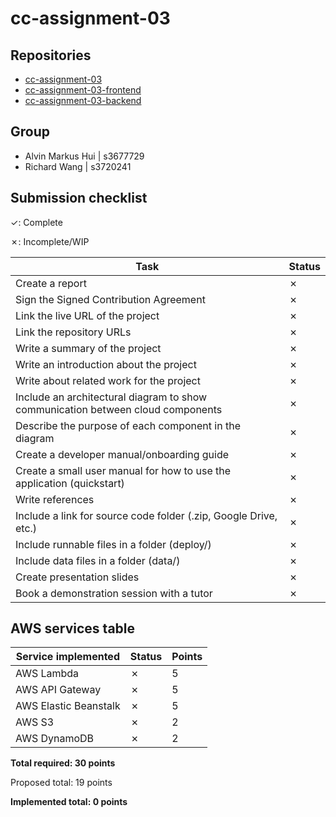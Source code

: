 # cc-assignment-03

## Repositories

- [cc-assignment-03](https://github.com/rw22448/cc-assignment-03)
- [cc-assignment-03-frontend](https://github.com/rw22448/cc-assignment-03-frontend)
- [cc-assignment-03-backend](https://github.com/rw22448/cc-assignment-03-backend)

## Group

- Alvin Markus Hui | s3677729
- Richard Wang | s3720241

## Submission checklist

&check;: Complete

&cross;: Incomplete/WIP

| Task                                                                            | Status  |
| ------------------------------------------------------------------------------- | ------- |
| Create a report                                                                 | &cross; |
| Sign the Signed Contribution Agreement                                          | &cross; |
| Link the live URL of the project                                                | &cross; |
| Link the repository URLs                                                        | &cross; |
| Write a summary of the project                                                  | &cross; |
| Write an introduction about the project                                         | &cross; |
| Write about related work for the project                                        | &cross; |
| Include an architectural diagram to show communication between cloud components | &cross; |
| Describe the purpose of each component in the diagram                           | &cross; |
| Create a developer manual/onboarding guide                                      | &cross; |
| Create a small user manual for how to use the application (quickstart)          | &cross; |
| Write references                                                                | &cross; |
| Include a link for source code folder (.zip, Google Drive, etc.)                | &cross; |
| Include runnable files in a folder (deploy/)                                    | &cross; |
| Include data files in a folder (data/)                                          | &cross; |
| Create presentation slides                                                      | &cross; |
| Book a demonstration session with a tutor                                       | &cross; |

## AWS services table

| Service implemented   | Status  | Points |
| --------------------- | ------- | ------ |
| AWS Lambda            | &cross; | 5      |
| AWS API Gateway       | &cross; | 5      |
| AWS Elastic Beanstalk | &cross; | 5      |
| AWS S3                | &cross; | 2      |
| AWS DynamoDB          | &cross; | 2      |

**Total required: 30 points**

Proposed total: 19 points

**Implemented total: 0 points**
